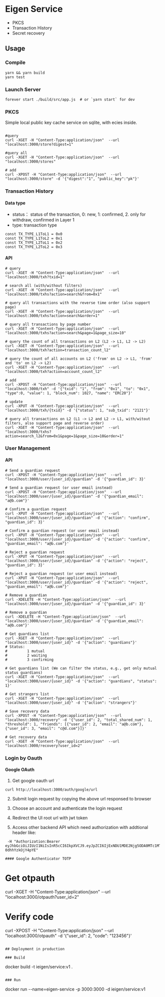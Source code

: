 # Eigen Service

- PKCS
- Transaction History
- Secret recovery

## Usage

### Compile

```
yarn && yarn build
yarn test
```

### Launch Server

```
forever start ./build/src/app.js  # or `yarn start` for dev
```

### PKCS

Simple local public key cache service on sqlite, with ecies inside.

```

#query
curl -XGET -H "Content-Type:application/json"  --url "localhost:3000/store?digest=1"

#query all
curl -XGET -H "Content-Type:application/json"  --url "localhost:3000/stores"

# add
curl -XPOST -H "Content-Type:application/json"  --url "localhost:3000/store" -d '{"digest":"1", "public_key":"pk"}'
```

### Transaction History

#### Data type

- status： status of the transaction, 0: new, 1: confirmed, 2. only for withdraw, confirmed in Layer 1
- type: transaction type

```
const TX_TYPE_L1ToL1 = 0x0
const TX_TYPE_L1ToL2 = 0x1
const TX_TYPE_L2ToL1 = 0x2
const TX_TYPE_L2ToL2 = 0x3
```

#### API

```
# query
curl -XGET -H "Content-Type:application/json"  --url "localhost:3000/txh?txid=1"

# search all (with/without filters)
curl -XGET -H "Content-Type:application/json"  --url "localhost:3000/txhs?action=search&from=0x1"

# query all transactions with the reverse time order (also support page)
curl -XGET -H "Content-Type:application/json"  --url "localhost:3000/txhs?action=search&order=1"

# query all transactions by page number
curl -XGET -H "Content-Type:application/json"  --url "localhost:3000/txhs?action=search&page=1&page_size=10"

# query the count of all transactions on L2 (L2 -> L1, L2 -> L2)
curl -XGET -H "Content-Type:application/json"  --url "localhost:3000/txh?action=transaction_count_l2"

# query the count of all accounts on L2 ('from' on L2 -> L1, 'from' and 'to' on L2 -> L2)
curl -XGET -H "Content-Type:application/json"  --url "localhost:3000/txh?action=account_count_l2"

# add
curl -XPOST -H "Content-Type:application/json"  --url "localhost:3000/txh" -d '{"txid": "1", "from": "0x1", "to": "0x1", "type":0, "value": 1, "block_num": 1027, "name": "ERC20"}'

# update
curl -XPUT -H "Content-Type:application/json"  --url "localhost:3000/txh/{txid}" -d '{"status": 1, "sub_txid": "2121"}'

# query all transactions on L2 (L1 -> L2 and L2 -> L1, with/witout filters, also support page and reverse order)
curl -XGET -H "Content-Type:application/json"  --url "localhost:3000/txhs?action=search_l2&from=0x1&page=1&page_size=10&order=1"
```

### User Management

#### API

```
# Send a guardian request
curl -XPOST -H "Content-Type:application/json"  --url "localhost:3000/user/{user_id}/guardian" -d '{"guardian_id": 3}'

# Send a guardian request (or user email instead)
curl -XPOST -H "Content-Type:application/json"  --url "localhost:3000/user/{user_id}/guardian" -d '{"guardian_email": "a@b.com"}'

# Confirm a guardian request
curl -XPUT -H "Content-Type:application/json"  --url "localhost:3000/user/{user_id}/guardian" -d '{"action": "confirm", "guardian_id": 3}'

# Confirm a guardian request (or user email instead)
curl -XPUT -H "Content-Type:application/json"  --url "localhost:3000/user/{user_id}/guardian" -d '{"action": "confirm", "guardian_email": "a@b.com"}'

# Reject a guardian request
curl -XPUT -H "Content-Type:application/json"  --url "localhost:3000/user/{user_id}/guardian" -d '{"action": "reject", "guardian_id": 3}'

# Reject a guardian request (or user email instead)
curl -XPUT -H "Content-Type:application/json"  --url "localhost:3000/user/{user_id}/guardian" -d '{"action": "reject", "guardian_email": "a@b.com"}'

# Remove a guardian
curl -XDELETE -H "Content-Type:application/json"  --url "localhost:3000/user/{user_id}/guardian" -d '{"guardian_id": 3}'

# Remove a guardian
curl -XDELETE -H "Content-Type:application/json"  --url "localhost:3000/user/{user_id}/guardian" -d '{"guardian_email": "a@b.com"}'

# Get guardians list
curl -XGET -H "Content-Type:application/json"  --url "localhost:3000/user/{user_id}" -d '{"action": "guardians"}'
# Status:
#         1 mutual
#         2 waiting
#         3 confirming

# Get guardians list (We can filter the status, e.g., get only mutual status guardians)
curl -XGET -H "Content-Type:application/json"  --url "localhost:3000/user/{user_id}" -d '{"action": "guardians", "status": 1}'

# Get strangers list
curl -XGET -H "Content-Type:application/json"  --url "localhost:3000/user/{user_id}" -d '{"action": "strangers"}'

# Save recovery data
curl -XPOST -H "Content-Type:application/json"  --url "localhost:3000/recovery" -d '{"user_id": 2, "total_shared_num": 1, "threshold": 1, "friends": [{"user_id": 2, "email": "a@b.com"}, {"user_id": 3, "email": "c@d.com"}]}'

# Get recovery data
curl -XGET -H "Content-Type:application/json"  --url "localhost:3000/recovery?user_id=2"
```

### Login by Oauth

#### Google OAuth

1. Get google oauth url

```
curl http://localhost:3000/auth/google/url
```

2. Submit login request by copying the above url responsed to browser

3. Choose an account and authenticate the login request

4. Redirect the UI root url with jwt token

5. Access other backend API which need authorization with addtional header like:

```
 -H "Authorization:Bearer eyJhbGciOiJIUzI1NiIsInR5cCI6IkpXVCJ9.eyJpZCI6IjExNDU1MDE2Njg5ODA0MTc1MTU3OSIsImVtYWlsIjoiaGliZHVhbkBnbWFpbC5jb20iLCJ2ZXJpZmllZF9lbWFpbCI6dHJ1ZSwibmFtZSI6IlN0ZXBoZW4iLCJnaXZlbl9uYW1lIjoiU3RlcGhlbiIsInBpY3R1cmUiOiJodHRwczovL2xoMy5nb29nbGV1c2VyY29udGVudC5jb20vYS0vQU9oMTRHajJxZ2poczV6Qk15VzJ6Y0dUeEpyMG9FSmhiTkVaRmdnWm1xUXhEUT1zOTYtYyIsImxvY2FsZSI6InpoLUNOIiwiaWF0IjoxNjM0NDg3MjQyfQ.dkuRxjKyQNtUb2sZFvJ4RXW59p0D-0dhhYzkOjY4pYE"

#### Google Authenticator TOTP

```

# Get otpauth

curl -XGET -H "Content-Type:application/json" --url "localhost:3000/otpauth?user_id=2"

# Verify code

curl -XPOST -H "Content-Type:application/json" --url "localhost:3000/otpauth" -d '{"user_id": 2, "code": "123456"}'

```

## Deployment in production

### Build

```

docker build -t ieigen/service:v1 .

```

### Run

```

docker run --name=eigen-service -p 3000:3000 -d ieigen/service:v1

```

```
